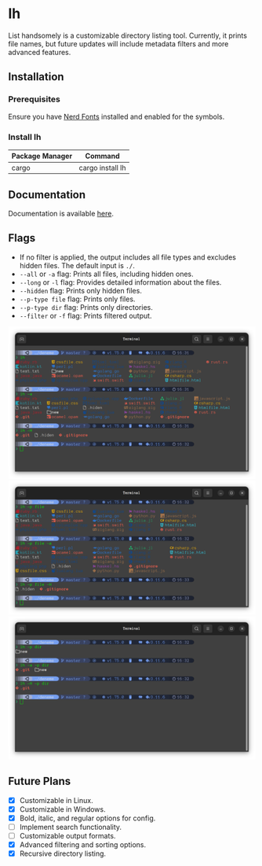 # lh
List handsomely is a customizable directory listing tool. Currently, it prints file names, but future updates will include metadata filters and more advanced features.

## Installation
### Prerequisites
Ensure you have [Nerd Fonts](https://www.nerdfonts.com/) installed and enabled for the symbols.

### Install lh
| Package Manager | Command |
|-----------------|---------|
| cargo           | cargo install lh |

## Documentation
Documentation is available [here](https://docs.rs/lh/).

## Flags
- If no filter is applied, the output includes all file types and excludes hidden files. The default input is `./`.
- `--all` or `-a` flag: Prints all files, including hidden ones.
- `--long` or `-l` flag: Provides detailed information about the files.
- `--hidden` flag: Prints only hidden files.
- `--p-type file` flag: Prints only files.
- `--p-type dir` flag: Prints only directories.
- `--filter` or `-f` flag: Prints filtered output.

![standard_all_outputs](./media/all.png)
![only_files](./media/file.png)
![only_dirs](./media/dir.png)

## Future Plans
- [x] Customizable in Linux.
- [x] Customizable in Windows.
- [x] Bold, italic, and regular options for config.
- [ ] Implement search functionality.
- [ ] Customizable output formats.
- [x] Advanced filtering and sorting options.
- [x] Recursive directory listing.
